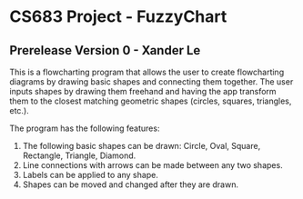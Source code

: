 # CS683 Project  - FuzzyChart
Prerelease Version 0 - Xander Le
-----------------------------------

This is a flowcharting program that allows the user to create flowcharting diagrams by drawing basic shapes and connecting them together. The user inputs shapes by drawing them freehand and having the app transform them to the closest matching geometric shapes (circles, squares, triangles, etc.).

The program has the following features:

1. The following basic shapes can be drawn: Circle, Oval, Square, Rectangle, Triangle, Diamond.
2. Line connections with arrows can be made between any two shapes.
3. Labels can be applied to any shape.
4. Shapes can be moved and changed after they are drawn.